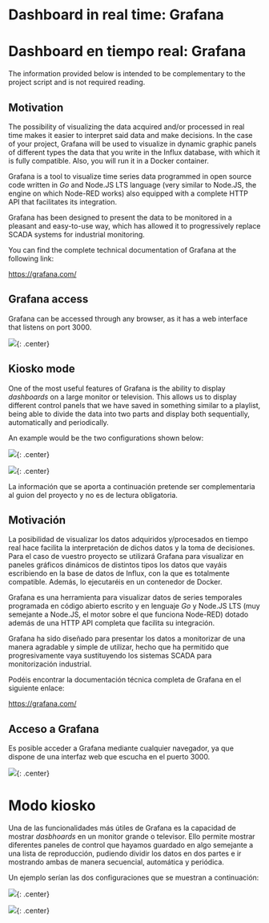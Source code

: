 <!-- multilingual suffix: en, es -->

<!-- [en] -->

# Dashboard in real time: Grafana

<!-- [es] -->

# Dashboard en tiempo real: Grafana 

<!-- [en] -->

The information provided below is intended to be complementary to the project script and is not required reading.

## Motivation

The possibility of visualizing the data acquired and/or processed in real time makes it easier to interpret said data and make decisions. In the case of your project, Grafana will be used to visualize in dynamic graphic panels of different types the data that you write in the Influx database, with which it is fully compatible. Also, you will run it in a Docker container.

Grafana is a tool to visualize time series data programmed in open source code written in *Go* and Node.JS LTS language (very similar to Node.JS, the engine on which Node-RED works) also equipped with a complete HTTP API that facilitates its integration.

Grafana has been designed to present the data to be monitored in a pleasant and easy-to-use way, which has allowed it to progressively replace SCADA systems for industrial monitoring.

You can find the complete technical documentation of Grafana at the following link:

<https://grafana.com/>

## Grafana access

Grafana can be accessed through any browser, as it has a web interface that listens on port 3000.

![](img/6_0.png){: .center}

## Kiosko mode

One of the most useful features of Grafana is the ability to display *dashboards* on a large monitor or television. This allows us to display different control panels that we have saved in something similar to a playlist, being able to divide the data into two parts and display both sequentially, automatically and periodically.

An example would be the two configurations shown below:

![](img/6_1.png){: .center}

![](img/6_2.png){: .center}

<!-- [es] -->

La información que se aporta a continuación pretende ser complementaria al guion del proyecto y no es de lectura obligatoria.

## Motivación

La posibilidad de visualizar los datos adquiridos y/procesados en tiempo real hace facilita la interpretación de dichos datos y la toma de decisiones. Para el caso de vuestro proyecto se utilizará Grafana para visualizar en paneles gráficos dinámicos de distintos tipos los datos que vayáis escribiendo en la base de datos de Influx, con la que es totalmente compatible. Además, lo ejecutaréis en un contenedor de Docker.

Grafana es una herramienta para visualizar datos de series temporales programada en código abierto escrito y en lenguaje *Go* y Node.JS LTS (muy semejante a Node.JS, el motor sobre el que funciona Node-RED) dotado además de una HTTP API completa que facilita su integración.

Grafana ha sido diseñado para presentar los datos a monitorizar de una manera agradable y simple de utilizar, hecho que ha permitido que progresivamente vaya sustituyendo los sistemas SCADA para monitorización industrial.

Podéis encontrar la documentación técnica completa de Grafana en el siguiente enlace:

<https://grafana.com/>

## Acceso a Grafana

Es posible acceder a Grafana mediante cualquier navegador, ya que dispone de una interfaz web que escucha en el puerto 3000.

![](img/6_0.png){: .center}


# Modo kiosko
Una de las funcionalidades más útiles de Grafana es la capacidad de mostrar *dasbhoards* en un monitor grande o televisor. Ello permite mostrar diferentes paneles de control que hayamos guardado en algo semejante a una lista de reproducción, pudiendo dividir los datos en dos partes e ir mostrando ambas de manera secuencial, automática y periódica.

Un ejemplo serían las dos configuraciones que se muestran a continuación:

![](img/6_1.png){: .center}

![](img/6_2.png){: .center}
